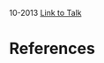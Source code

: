 

10-2013
[Link to Talk](https://www.churchofjesuschrist.org/study/general-conference/2013/10/saturday-morning-session?lang=eng)



# References
